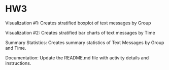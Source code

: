 # HW3 
Visualization #1: Creates stratified
boxplot of text messages by Group

Visualization #2: Creates stratified
bar charts of text messages by Time

Summary Statistics: Creates
summary statistics of Text Messages
by Group and Time.

Documentation: Update the
README.md file with activity details
and instructions.